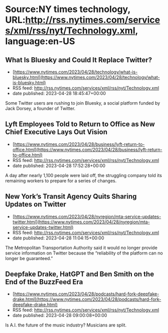 # Source:NY times technology, URL:http://rss.nytimes.com/services/xml/rss/nyt/Technology.xml, language:en-US

## What Is Bluesky and Could It Replace Twitter?
 - [https://www.nytimes.com/2023/04/28/technology/what-is-bluesky.html](https://www.nytimes.com/2023/04/28/technology/what-is-bluesky.html)
 - RSS feed: http://rss.nytimes.com/services/xml/rss/nyt/Technology.xml
 - date published: 2023-04-28 18:45:47+00:00

Some Twitter users are rushing to join Bluesky, a social platform funded by Jack Dorsey, a founder of Twitter.

## Lyft Employees Told to Return to Office as New Chief Executive Lays Out Vision
 - [https://www.nytimes.com/2023/04/28/business/lyft-return-to-office.html](https://www.nytimes.com/2023/04/28/business/lyft-return-to-office.html)
 - RSS feed: http://rss.nytimes.com/services/xml/rss/nyt/Technology.xml
 - date published: 2023-04-28 17:52:28+00:00

A day after nearly 1,100 people were laid off, the struggling company told its remaining workers to prepare for a series of changes.

## New York’s Transit Agency Quits Sharing Updates on Twitter
 - [https://www.nytimes.com/2023/04/28/nyregion/mta-service-updates-twitter.html](https://www.nytimes.com/2023/04/28/nyregion/mta-service-updates-twitter.html)
 - RSS feed: http://rss.nytimes.com/services/xml/rss/nyt/Technology.xml
 - date published: 2023-04-28 11:04:15+00:00

The Metropolitan Transportation Authority said it would no longer provide service information on Twitter because the “reliability of the platform can no longer be guaranteed.”

## Deepfake Drake, HatGPT and Ben Smith on the End of the BuzzFeed Era
 - [https://www.nytimes.com/2023/04/28/podcasts/hard-fork-deepfake-drake.html](https://www.nytimes.com/2023/04/28/podcasts/hard-fork-deepfake-drake.html)
 - RSS feed: http://rss.nytimes.com/services/xml/rss/nyt/Technology.xml
 - date published: 2023-04-28 09:00:08+00:00

Is A.I. the future of the music industry? Musicians are split.

